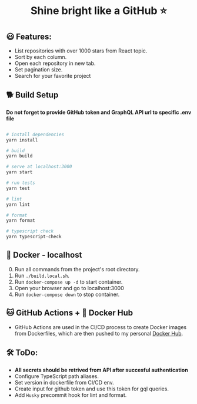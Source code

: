 ## <h1 align="center">Shine bright like a GitHub ⭐</h1>

## 😃 Features:

- List repositories with over 1000 stars from React topic.
- Sort by each column.
- Open each repository in new tab.
- Set pagination size.
- Search for your favorite project

## 🐕 Build Setup

**Do not forget to provide GitHub token and GraphQL API url to specific .env file**

```bash

# install dependencies
yarn install

# build
yarn build

# serve at localhost:3000
yarn start

# run tests
yarn test

# lint
yarn lint

# format
yarn format

# typescript check
yarn typescript-check
```

## 🐳 Docker - localhost

0. Run all commands from the project's root directory.
1. Run `./build.local.sh`.
2. Run `docker-compose up -d` to start container.
3. Open your browser and go to localhost:3000
4. Run `docker-compose down` to stop container.

## 🐱 GitHub Actions + 🐳 Docker Hub

- GitHub Actions are used in the CI/CD process to create Docker images from Dockerfiles, which are then pushed to my personal [Docker Hub](https://hub.docker.com/repository/docker/mstrelczuk/shine-bright-like-a-react).

## 🛠️ ToDo:

- **All secrets should be retrived from API after succesful authentication**
- Configure TypeScript path aliases.
- Set version in dockerfile from CI/CD env.
- Create input for github token and use this token for gql queries.
- Add `Husky` precommit hook for lint and format.
